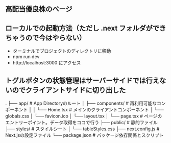 ## 高配当優良株のページ


## ローカルでの起動方法（ただし .next フォルダができちゃうので今はやらない）
- ターミナルでプロジェクトのディレクトリに移動
- npm run dev
- http://localhost:3000 にアクセス


## トグルボタンの状態管理はサーバーサイドでは行えないのでクライアントサイドに切り出した
.
├── app/                        # App Directoryのルート
│   ├── components/             # 再利用可能なコンポーネント
│   │   └── Home.tsx            # メインのクライアントコンポーネント
│   └── globals.css
│   └── favicon.ico
│   └── layout.tsx
│   └── page.tsx                # ページのエントリーポイント。データ取得をココで行う
├── public/                     # 静的ファイル
├── styles/                     # スタイルシート
│   └── tableStyles.css
├── next.config.js              # Next.jsの設定ファイル
└── package.json                # パッケージ依存関係とスクリプト
